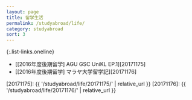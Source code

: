 ```yaml
---
layout: page
title: 留学生活
permalink: /studyabroad/life/
category: studyabroad
sort: 3
---
```


{:.list-links.oneline}
*   [[2016年度後期留学] AGU GSC UniKL EP.1][20171175]
*   [[2016年度後期留学] マラヤ大学留学記][20171176]

[20171175]: {{ '/studyabroad/life/20171175/' | relative_url }}
[20171176]: {{ '/studyabroad/life/20171176/' | relative_url }}